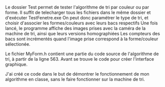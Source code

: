 Le dossier Test permet de tester l'algorithme de tri par couleur ou par forme. 
Il suffit de telecharger tous les fichiers dans le même dossier et d'exécuter TestFenetre.exe
On peut donc paramétrer le type de tri, et choisir d'associer les formes/couleurs avec leurs bacs respectifs
Une fois lancé, le programme affiche des images prises avec la caméra de la machine de tri, ainsi que leurs versions homographiées
Les compteurs des bacs sont incrémentés quand l'image prise correspond à la forme/couleur sélectionée.

Le fichier MyForm.h contient une partie du code source de l'algorithme de tri, à partir de la ligne 563.
Avant se trouve le code pour créer l'interface graphique.

J'ai créé ce code dans le but de démontrer le fonctionnement de mon algorithme en classe, sans le faire fonctionner sur la machine de tri.
